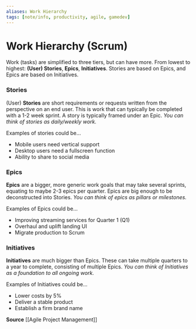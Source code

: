 ```yaml
---
aliases: Work Hierarchy
tags: [note/info, productivity, agile, gamedev]
---
```

# Work Hierarchy (Scrum)
Work (tasks) are simplified to three tiers, but can have more. From lowest to highest: **(User) Stories**, **Epics**, **Initiatives**. Stories are based on Epics, and Epics are based on Initiatives.

### Stories
(User) **Stories** are short requirements or requests written from the perspective on an end user. This is work that can typically be completed with a 1-2 week sprint. A story is typically framed under an Epic. *You can think of stories as daily/weekly work.*

Examples of stories could be...
- Mobile users need vertical support
- Desktop users need a fullscreen function
- Ability to share to social media

### Epics
**Epics** are a bigger, more generic work goals that may take several sprints, equating to maybe 2-3 epics per quarter. Epics are big enough to be deconstructed into Stories. *You can think of epics as pillars or milestones.*

Examples of Epics could be...
- Improving streaming services for Quarter 1 (Q1)
- Overhaul and uplift landing UI
- Migrate production to Scrum

### Initiatives
**Initiatives** are much bigger than Epics. These can take multiple quarters to a year to complete, consisting of multiple Epics. *You can think of Initiatives as a foundation to all ongoing work.*

Examples of Initiatives could be...
- Lower costs by 5%
- Deliver a stable product
- Establish a firm brand name

**Source**
[[Agile Project Management]]